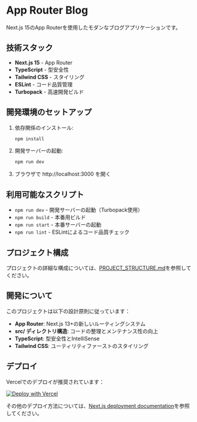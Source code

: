 # App Router Blog

Next.js 15のApp Routerを使用したモダンなブログアプリケーションです。

## 技術スタック

- **Next.js 15** - App Router
- **TypeScript** - 型安全性
- **Tailwind CSS** - スタイリング
- **ESLint** - コード品質管理
- **Turbopack** - 高速開発ビルド

## 開発環境のセットアップ

1. 依存関係のインストール:
   ```bash
   npm install
   ```

2. 開発サーバーの起動:
   ```bash
   npm run dev
   ```

3. ブラウザで http://localhost:3000 を開く

## 利用可能なスクリプト

- `npm run dev` - 開発サーバーの起動（Turbopack使用）
- `npm run build` - 本番用ビルド
- `npm run start` - 本番サーバーの起動
- `npm run lint` - ESLintによるコード品質チェック

## プロジェクト構成

プロジェクトの詳細な構成については、[PROJECT_STRUCTURE.md](./PROJECT_STRUCTURE.md)を参照してください。

## 開発について

このプロジェクトは以下の設計原則に従っています：

- **App Router**: Next.js 13+の新しいルーティングシステム
- **src/ ディレクトリ構造**: コードの整理とメンテナンス性の向上
- **TypeScript**: 型安全性とIntelliSense
- **Tailwind CSS**: ユーティリティファーストのスタイリング

## デプロイ

Vercelでのデプロイが推奨されています：

[![Deploy with Vercel](https://vercel.com/button)](https://vercel.com/new?utm_medium=default-template&filter=next.js&utm_source=create-next-app&utm_campaign=create-next-app-readme)

その他のデプロイ方法については、[Next.js deployment documentation](https://nextjs.org/docs/app/building-your-application/deploying)を参照してください。
